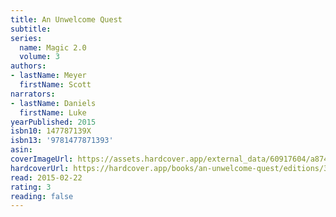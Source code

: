 ```yaml
---
title: An Unwelcome Quest
subtitle:
series:
  name: Magic 2.0
  volume: 3
authors:
- lastName: Meyer
  firstName: Scott
narrators:
- lastName: Daniels
  firstName: Luke
yearPublished: 2015
isbn10: 147787139X
isbn13: '9781477871393'
asin:
coverImageUrl: https://assets.hardcover.app/external_data/60917604/a874fb6f6ed91659782ff39d181d18c6b95543cf.jpeg
hardcoverUrl: https://hardcover.app/books/an-unwelcome-quest/editions/30399257
read: 2015-02-22
rating: 3
reading: false
---
```

